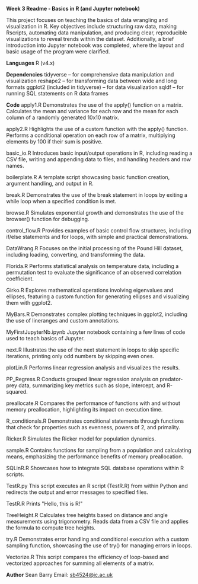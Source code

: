 **Week 3 Readme - Basics in R (and Jupyter notebook)**

This project focuses on teaching the basics of data wrangling and visualization in R. Key objectives include structuring raw data, making Rscripts, automating data manipulation, and producing clear, reproducible visualizations to reveal trends within the dataset. Additionally, a brief introduction into Jupyter notebook was completed, where the layout and basic usage of the program were clarified.

**Languages**
R (v4.x)

**Dependencies**
tidyverse – for comprehensive data manipulation and visualization
reshape2 – for transforming data between wide and long formats
ggplot2 (included in tidyverse) – for data visualization
sqldf – for running SQL statements on R data frames

**Code**
apply1.R
Demonstrates the use of the apply() function on a matrix. Calculates the mean and variance for each row and the mean for each column of a randomly generated 10x10 matrix.

apply2.R
Highlights the use of a custom function with the apply() function. Performs a conditional operation on each row of a matrix, multiplying elements by 100 if their sum is positive.

basic_io.R
Introduces basic input/output operations in R, including reading a CSV file, writing and appending data to files, and handling headers and row names.

boilerplate.R
A template script showcasing basic function creation, argument handling, and output in R.

break.R
Demonstrates the use of the break statement in loops by exiting a while loop when a specified condition is met.

browse.R
Simulates exponential growth and demonstrates the use of the browser() function for debugging.

control_flow.R
Provides examples of basic control flow structures, including if/else statements and for loops, with simple and practical demonstrations.

DataWrang.R
Focuses on the initial processing of the Pound Hill dataset, including loading, converting, and transforming the data.

Florida.R
Performs statistical analysis on temperature data, including a permutation test to evaluate the significance of an observed correlation coefficient.

Girko.R
Explores mathematical operations involving eigenvalues and ellipses, featuring a custom function for generating ellipses and visualizing them with ggplot2.

MyBars.R
Demonstrates complex plotting techniques in ggplot2, including the use of lineranges and custom annotations.

MyFirstJupyterNb.ipynb
Jupyter notebook containing a few lines of code used to teach basics of Jupyter.

next.R
Illustrates the use of the next statement in loops to skip specific iterations, printing only odd numbers by skipping even ones.

plotLin.R
Performs linear regression analysis and visualizes the results.

PP_Regress.R
Conducts grouped linear regression analysis on predator-prey data, summarizing key metrics such as slope, intercept, and R-squared.

preallocate.R
Compares the performance of functions with and without memory preallocation, highlighting its impact on execution time.

R_conditionals.R
Demonstrates conditional statements through functions that check for properties such as evenness, powers of 2, and primality.

Ricker.R
Simulates the Ricker model for population dynamics.

sample.R
Contains functions for sampling from a population and calculating means, emphasizing the performance benefits of memory preallocation.

SQLinR.R
Showcases how to integrate SQL database operations within R scripts.

TestR.py
This script executes an R script (TestR.R) from within Python and redirects the output and error messages to specified files.

TestR.R
Prints "Hello, this is R!"

TreeHeight.R
Calculates tree heights based on distance and angle measurements using trigonometry. Reads data from a CSV file and applies the formula to compute tree heights.

try.R
Demonstrates error handling and conditional execution with a custom sampling function, showcasing the use of try() for managing errors in loops.

Vectorize.R
This script compares the efficiency of loop-based and vectorized approaches for summing all elements of a matrix.

**Author**
Sean Barry
Email: sb4524@ic.ac.uk
